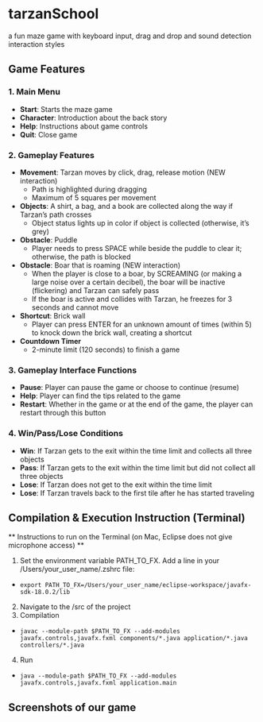 # tarzanSchool
a fun maze game with keyboard input, drag and drop and sound detection interaction styles

## Game Features
### 1. Main Menu
- **Start**: Starts the maze game
- **Character**: Introduction about the back story
- **Help**: Instructions about game controls
- **Quit**: Close game

### 2. Gameplay Features
- **Movement**: Tarzan moves by click, drag, release motion (NEW interaction)
  - Path is highlighted during dragging
  - Maximum of 5 squares per movement
- **Objects**: A shirt, a bag, and a book are collected along the way if Tarzan’s path crosses
  - Object status lights up in color if object is collected (otherwise, it’s grey)
- **Obstacle**: Puddle
  - Player needs to press SPACE while beside the puddle to clear it; otherwise, the path is blocked
- **Obstacle**: Boar that is roaming (NEW interaction)
  - When the player is close to a boar, by SCREAMING (or making a large noise over a certain decibel), the boar will be inactive (flickering) and Tarzan can safely pass
  - If the boar is active and collides with Tarzan, he freezes for 3 seconds and cannot move
- **Shortcut**: Brick wall
  - Player can press ENTER for an unknown amount of times (within 5) to knock down the brick wall, creating a shortcut
- **Countdown Timer**
  - 2-minute limit (120 seconds) to finish a game

### 3. Gameplay Interface Functions
- **Pause**: Player can pause the game or choose to continue (resume)
- **Help**: Player can find the tips related to the game
- **Restart**: Whether in the game or at the end of the game, the player can restart through this button

### 4. Win/Pass/Lose Conditions
- **Win**: If Tarzan gets to the exit within the time limit and collects all three objects
- **Pass**: If Tarzan gets to the exit within the time limit but did not collect all three objects
- **Lose**: If Tarzan does not get to the exit within the time limit
- **Lose**: If Tarzan travels back to the first tile after he has started traveling


## Compilation & Execution Instruction (Terminal) ##
** Instructions to run on the Terminal (on Mac, Eclipse does not give microphone access) **
1. Set the environment variable PATH_TO_FX. Add a line in your /Users/your_user_name/.zshrc file:
-     export PATH_TO_FX=/Users/your_user_name/eclipse-workspace/javafx-sdk-18.0.2/lib

2. Navigate to the /src of the project
3. Compilation
-     javac --module-path $PATH_TO_FX --add-modules javafx.controls,javafx.fxml components/*.java application/*.java controllers/*.java
4. Run
-     java --module-path $PATH_TO_FX --add-modules javafx.controls,javafx.fxml application.main

## Screenshots of our game ##
  

